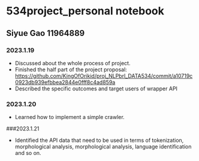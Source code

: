 # 534project_personal notebook
## Siyue Gao 11964889

### 2023.1.19
* Discussed about the whole process of project.
* Finished the half part of the project proposal: https://github.com/KingOfOrikid/proj_NLPbrl_DATA534/commit/a10719c0923db939efbbea2844e0fff8c4ad859a
* Described the specific outcomes and target users of wrapper API

### 2023.1.20
* Learned how to implement a simple crawler.

###2023.1.21
* Identified the API data that need to be used in terms of tokenization, morphological analysis, morphological analysis, language identification and so on.
